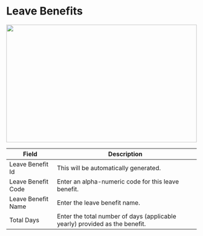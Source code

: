 # Leave Benefits

<img src="" height="312px" width="100%">

| Field              | Description                                                                 |
| ------------------ | --------------------------------------------------------------------------- |
| Leave Benefit Id   | This will be automatically generated.                                       |
| Leave Benefit Code | Enter an alpha-numeric code for this leave benefit.                         |
| Leave Benefit Name | Enter the leave benefit name.                                               |
| Total Days         | Enter the total number of days (applicable yearly) provided as the benefit. |
